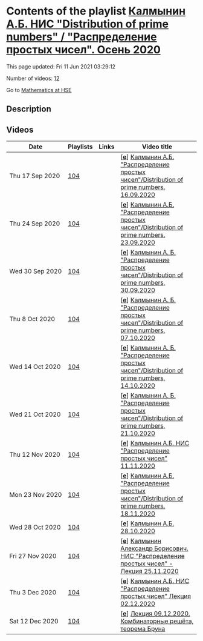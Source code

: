 # Contents of the playlist [Калмынин А.Б. НИС "Distribution of prime numbers" / "Распределение простых чисел". Осень 2020](https://www.youtube.com/playlist?list=PLq3E5oubNNoASqoumUutKsHHEPMwFdvN2)

This page updated: Fri 11 Jun 2021 03:29:12

Number of videos: [12](#videos)

Go to [Mathematics at HSE](../README.md)

## Description



## Videos

|Date|Playlists|Links|Video title|
|---|---|---|---|
| Thu&nbsp;17&nbsp;Sep&nbsp;2020 | [104](../playlists/104 "Калмынин А.Б. НИС &#34;Distribution of prime numbers&#34; / &#34;Распределение простых чисел&#34;. Осень 2020") |  | [[**e**](https://studio.youtube.com/video/hGn_ByU-aYc/edit "Edit")] [Калмынин А.Б.  &#34;Распределение простых чисел&#34;/Distribution of prime numbers. 16.09.2020](https://www.youtube.com/watch?v=hGn_ByU-aYc&list=PLq3E5oubNNoASqoumUutKsHHEPMwFdvN2) |
| Thu&nbsp;24&nbsp;Sep&nbsp;2020 | [104](../playlists/104 "Калмынин А.Б. НИС &#34;Distribution of prime numbers&#34; / &#34;Распределение простых чисел&#34;. Осень 2020") |  | [[**e**](https://studio.youtube.com/video/YrhFQxGqxUY/edit "Edit")] [Калмынин А.Б. &#34;Распределение простых чисел&#34;/Distribution of prime numbers. 23.09.2020](https://www.youtube.com/watch?v=YrhFQxGqxUY&list=PLq3E5oubNNoASqoumUutKsHHEPMwFdvN2) |
| Wed&nbsp;30&nbsp;Sep&nbsp;2020 | [104](../playlists/104 "Калмынин А.Б. НИС &#34;Distribution of prime numbers&#34; / &#34;Распределение простых чисел&#34;. Осень 2020") |  | [[**e**](https://studio.youtube.com/video/gjDvzEHaqpg/edit "Edit")] [Калмынин А. Б. &#34;Распределение простых чисел&#34;/Distribution of prime numbers, 30.09.2020](https://www.youtube.com/watch?v=gjDvzEHaqpg&list=PLq3E5oubNNoASqoumUutKsHHEPMwFdvN2 "НИС &#34;Распределение простых чисел&#34;&#013;Дисциплина общефакультетского пула&#013;Международная лаборатория зеркальной симметрии и автоморфных форм&#013;Калмынин Александр Борисович") |
| Thu&nbsp;8&nbsp;Oct&nbsp;2020 | [104](../playlists/104 "Калмынин А.Б. НИС &#34;Distribution of prime numbers&#34; / &#34;Распределение простых чисел&#34;. Осень 2020") |  | [[**e**](https://studio.youtube.com/video/HFgduH4lY7Y/edit "Edit")] [Калмынин А. Б. &#34;Распределение простых чисел&#34;/Distribution of prime numbers, 07.10.2020](https://www.youtube.com/watch?v=HFgduH4lY7Y&list=PLq3E5oubNNoASqoumUutKsHHEPMwFdvN2) |
| Wed&nbsp;14&nbsp;Oct&nbsp;2020 | [104](../playlists/104 "Калмынин А.Б. НИС &#34;Distribution of prime numbers&#34; / &#34;Распределение простых чисел&#34;. Осень 2020") |  | [[**e**](https://studio.youtube.com/video/P_OzBNmeyyE/edit "Edit")] [Калмынин А. Б. &#34;Распределение простых чисел&#34;/Distribution of prime numbers, 14.10.2020](https://www.youtube.com/watch?v=P_OzBNmeyyE&list=PLq3E5oubNNoASqoumUutKsHHEPMwFdvN2) |
| Wed&nbsp;21&nbsp;Oct&nbsp;2020 | [104](../playlists/104 "Калмынин А.Б. НИС &#34;Distribution of prime numbers&#34; / &#34;Распределение простых чисел&#34;. Осень 2020") |  | [[**e**](https://studio.youtube.com/video/bGPvcD3iJRg/edit "Edit")] [Калмынин А. Б. &#34;Распределение простых чисел&#34;/Distribution of prime numbers, 21.10.2020](https://www.youtube.com/watch?v=bGPvcD3iJRg&list=PLq3E5oubNNoASqoumUutKsHHEPMwFdvN2) |
| Thu&nbsp;12&nbsp;Nov&nbsp;2020 | [104](../playlists/104 "Калмынин А.Б. НИС &#34;Distribution of prime numbers&#34; / &#34;Распределение простых чисел&#34;. Осень 2020") |  | [[**e**](https://studio.youtube.com/video/85gH2I7bTX4/edit "Edit")] [Калмынин  А.Б. НИС &#34;Распределение простых чисел&#34; 11.11.2020](https://www.youtube.com/watch?v=85gH2I7bTX4&list=PLq3E5oubNNoASqoumUutKsHHEPMwFdvN2 "НИС &#34;Распределение простых чисел&#34;&#013;Калмынин Александр Борисович") |
| Mon&nbsp;23&nbsp;Nov&nbsp;2020 | [104](../playlists/104 "Калмынин А.Б. НИС &#34;Distribution of prime numbers&#34; / &#34;Распределение простых чисел&#34;. Осень 2020") |  | [[**e**](https://studio.youtube.com/video/kW3_ZVBqjEo/edit "Edit")] [Калмынин А.Б. &#34;Распределение простых чисел&#34;/Distribution of prime numbers. 18.11.2020](https://www.youtube.com/watch?v=kW3_ZVBqjEo&list=PLq3E5oubNNoASqoumUutKsHHEPMwFdvN2 "Научно-исследовательский семинар &#34;Распределение простых чисел&#34;&#013;Дисциплина общефакультетского пула&#013;2 модуль&#013;Преподаватель Калмынин Александр Борисович") |
| Wed&nbsp;28&nbsp;Oct&nbsp;2020 | [104](../playlists/104 "Калмынин А.Б. НИС &#34;Distribution of prime numbers&#34; / &#34;Распределение простых чисел&#34;. Осень 2020") |  | [[**e**](https://studio.youtube.com/video/zMjf2PGRTm0/edit "Edit")] [Калмынин А.Б. 28.10.2020](https://www.youtube.com/watch?v=zMjf2PGRTm0&list=PLq3E5oubNNoASqoumUutKsHHEPMwFdvN2 "Научно-исследовательский семинар &#34;Распределение простых чисел&#34;&#013;Дисциплина общефакультетского пула&#013;Международная лаборатория зеркальной симметрии и автоморфных форм&#013;2 модуль&#013;Преподаватель Калмынин Александр Борисович") |
| Fri&nbsp;27&nbsp;Nov&nbsp;2020 | [104](../playlists/104 "Калмынин А.Б. НИС &#34;Distribution of prime numbers&#34; / &#34;Распределение простых чисел&#34;. Осень 2020") |  | [[**e**](https://studio.youtube.com/video/6k5CJ8GyF2s/edit "Edit")] [Калмынин Александр Борисович. НИС &#34;Распределение простых чисел&#34; - Лекция 25.11.2020](https://www.youtube.com/watch?v=6k5CJ8GyF2s&list=PLq3E5oubNNoASqoumUutKsHHEPMwFdvN2 "Научно-исследовательский семинар &#34;Распределение простых чисел&#34;&#013;Кто читает: Международная лаборатория зеркальной симметрии и автоморфных форм&#013;Когда читается:  2 модуль&#013;Преподаватель: Калмынин Александр Борисович") |
| Thu&nbsp;3&nbsp;Dec&nbsp;2020 | [104](../playlists/104 "Калмынин А.Б. НИС &#34;Distribution of prime numbers&#34; / &#34;Распределение простых чисел&#34;. Осень 2020") |  | [[**e**](https://studio.youtube.com/video/RfiMQtlY4a8/edit "Edit")] [Калмынин А.Б. НИС  &#34;Распределение простых чисел&#34; Лекция 02.12.2020](https://www.youtube.com/watch?v=RfiMQtlY4a8&list=PLq3E5oubNNoASqoumUutKsHHEPMwFdvN2 "Научно-исследовательский семинар &#34;Распределение простых чисел&#34;&#013;Дисциплина общефакультетского пула&#013;Международная лаборатория зеркальной симметрии и автоморфных форм&#013;2 модуль&#013;Преподаватель: Калмынин Александр Борисович") |
| Sat&nbsp;12&nbsp;Dec&nbsp;2020 | [104](../playlists/104 "Калмынин А.Б. НИС &#34;Distribution of prime numbers&#34; / &#34;Распределение простых чисел&#34;. Осень 2020") |  | [[**e**](https://studio.youtube.com/video/Qvf_ZFQrhP4/edit "Edit")] [Лекция 09.12.2020. Комбинаторные решёта, теорема Бруна](https://www.youtube.com/watch?v=Qvf_ZFQrhP4&list=PLq3E5oubNNoASqoumUutKsHHEPMwFdvN2 "НИС &#34;Распределение простых чисел&#34;&#013;под руководством Александра Калмынина") |
